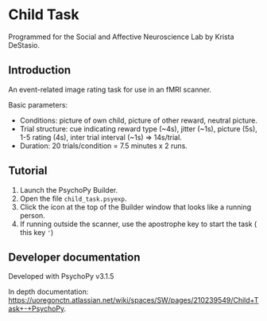 # Child Task

Programmed for the Social and Affective Neuroscience Lab by Krista DeStasio.  

## Introduction

An event-related image rating task for use in an fMRI scanner.  

Basic parameters:  

- Conditions: picture of own child, picture of other reward, neutral picture. 
- Trial structure: cue indicating reward type (~4s), jitter (~1s), picture (5s), 1-5 rating (4s), inter trial interval (~1s) => 14s/trial.  
- Duration: 20 trials/condition = 7.5 minutes x 2 runs.  

## Tutorial

1. Launch the PsychoPy Builder.
2. Open the file `child_task.psyexp`.
3. Click the icon at the top of the Builder window that looks like a running person.
4. If running outside the scanner, use the apostrophe key to start the task ( this key `'`)

## Developer documentation

Developed with PsychoPy v3.1.5

In depth documentation: https://uoregonctn.atlassian.net/wiki/spaces/SW/pages/210239549/Child+Task+-+PsychoPy. 